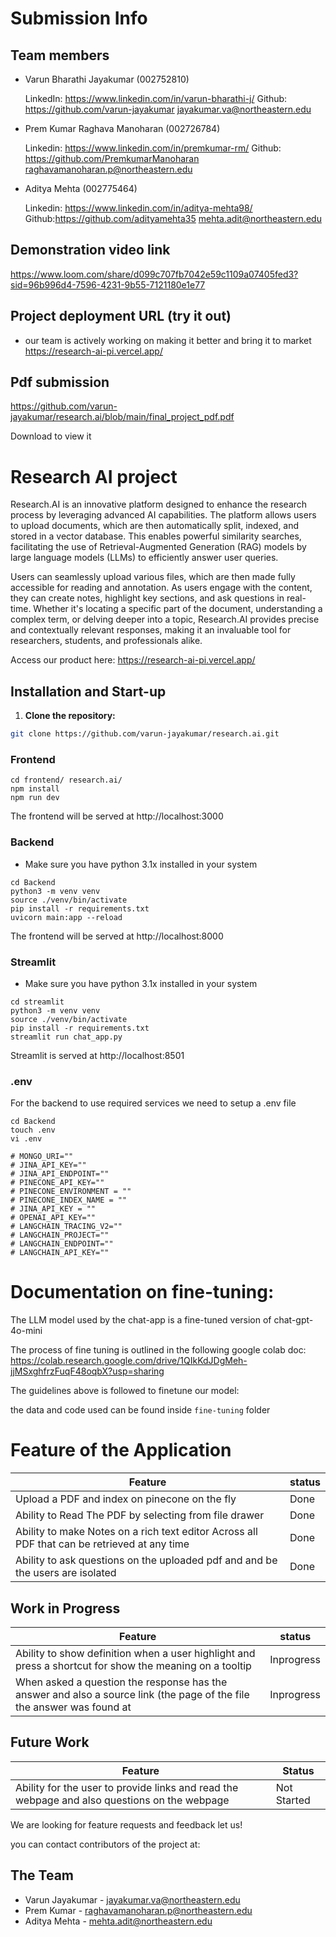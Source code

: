 # Submission Info

## Team members

- Varun Bharathi Jayakumar (002752810)

  LinkedIn: https://www.linkedin.com/in/varun-bharathi-j/
  Github: https://github.com/varun-jayakumar
  jayakumar.va@northeastern.edu

- Prem Kumar Raghava Manoharan (002726784)

  Linkedin: https://www.linkedin.com/in/premkumar-rm/
  Github: https://github.com/PremkumarManoharan
  raghavamanoharan.p@northeastern.edu

- Aditya Mehta (002775464)

  Linkedin: https://www.linkedin.com/in/aditya-mehta98/
  Github:https://github.com/adityamehta35
  mehta.adit@northeastern.edu

## Demonstration video link

https://www.loom.com/share/d099c707fb7042e59c1109a07405fed3?sid=96b996d4-7596-4231-9b55-7121180e1e77

## Project deployment URL (try it out)

- our team is actively working on making it better and bring it to market
  https://research-ai-pi.vercel.app/

## Pdf submission

https://github.com/varun-jayakumar/research.ai/blob/main/final_project_pdf.pdf

Download to view it

# Research AI project

Research.AI is an innovative platform designed to enhance the research process by leveraging advanced AI capabilities. The platform allows users to upload documents, which are then automatically split, indexed, and stored in a vector database. This enables powerful similarity searches, facilitating the use of Retrieval-Augmented Generation (RAG) models by large language models (LLMs) to efficiently answer user queries.

Users can seamlessly upload various files, which are then made fully accessible for reading and annotation. As users engage with the content, they can create notes, highlight key sections, and ask questions in real-time. Whether it's locating a specific part of the document, understanding a complex term, or delving deeper into a topic, Research.AI provides precise and contextually relevant responses, making it an invaluable tool for researchers, students, and professionals alike.

Access our product here: https://research-ai-pi.vercel.app/

## Installation and Start-up

1.  **Clone the repository:**

```bash
git clone https://github.com/varun-jayakumar/research.ai.git
```

### Frontend

```
cd frontend/ research.ai/
npm install
npm run dev
```

The frontend will be served at http://localhost:3000

### Backend

- Make sure you have python 3.1x installed in your system

```
cd Backend
python3 -m venv venv
source ./venv/bin/activate
pip install -r requirements.txt
uvicorn main:app --reload
```

The frontend will be served at http://localhost:8000

### Streamlit

- Make sure you have python 3.1x installed in your system

```
cd streamlit
python3 -m venv venv
source ./venv/bin/activate
pip install -r requirements.txt
streamlit run chat_app.py
```

Streamlit is served at http://localhost:8501

### .env

For the backend to use required services we need to setup a .env file

```
cd Backend
touch .env
vi .env

# MONGO_URI=""
# JINA_API_KEY=""
# JINA_API_ENDPOINT=""
# PINECONE_API_KEY=""
# PINECONE_ENVIRONMENT = ""
# PINECONE_INDEX_NAME = ""
# JINA_API_KEY = ""
# OPENAI_API_KEY=""
# LANGCHAIN_TRACING_V2=""
# LANGCHAIN_PROJECT=""
# LANGCHAIN_ENDPOINT=""
# LANGCHAIN_API_KEY=""
```

# Documentation on fine-tuning:

The LLM model used by the chat-app is a fine-tuned version of chat-gpt-4o-mini

The process of fine tuning is outlined in the following google colab doc:
https://colab.research.google.com/drive/1QIkKdJDgMeh-jjMSxghfrzFuqF48oqbX?usp=sharing

The guidelines above is followed to finetune our model:

the data and code used can be found inside `fine-tuning` folder

# Feature of the Application

| Feature                                                                                      | status |
| -------------------------------------------------------------------------------------------- | ------ |
| Upload a PDF and index on pinecone on the fly                                                | Done   |
| Ability to Read The PDF by selecting from file drawer                                        | Done   |
| Ability to make Notes on a rich text editor Across all PDF that can be retrieved at any time | Done   |
| Ability to ask questions on the uploaded pdf and and be the users are isolated               | Done   |

## Work in Progress

| Feature                                                                                                                | status     |
| ---------------------------------------------------------------------------------------------------------------------- | ---------- |
| Ability to show definition when a user highlight and press a shortcut for show the meaning on a tooltip                | Inprogress |
| When asked a question the response has the answer and also a source link (the page of the file the answer was found at | Inprogress |

## Future Work

| Feature                                                                                      | Status      |
| -------------------------------------------------------------------------------------------- | ----------- |
| Ability for the user to provide links and read the webpage and also questions on the webpage | Not Started |

We are looking for feature requests and feedback let us!

you can contact contributors of the project at:

## The Team

- Varun Jayakumar - jayakumar.va@northeastern.edu
- Prem Kumar - raghavamanoharan.p@northeastern.edu
- Aditya Mehta - mehta.adit@northeastern.edu

